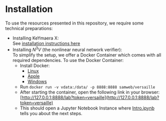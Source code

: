 # Installation

To use the resources presented in this repository, we require some technical preparations:

- Installing KeYmaera X:  
  See [installation instructions here](https://keymaerax.org/download.html#quick)
- Installing $N^3V$ (the nonlinear neural network verifier):  
  To simplify the setup, we offer a Docker Container which comes with all required dependencies. To use the Docker Container:
  - Install Docker:
    - [Linux](https://docs.docker.com/desktop/install/linux-install/)
    - [Apple](https://docs.docker.com/desktop/install/mac-install/)
    - [Windows](https://docs.docker.com/desktop/install/windows-install/)
  - Run `docker run -v vdata:/data/ -p 8888:8888 samweb/versaille`
  - After starting the container, open the following link in your browser:  
   [http://127.0.0.1:8888/lab?token=versaille](http://127.0.0.1:8888/lab?token=versaille)
  - This should open a Jupyter Notebook Instance where [Intro.ipynb](http://127.0.0.1:8888/lab/tree/Training.ipynb?token=versaille) tells you about the next steps.